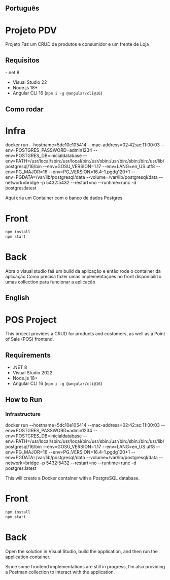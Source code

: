 ## Português

# Projeto PDV

Projeto Faz um CRUD de produtos e consumidor e um frente de Loja

## Requisitos

-.net 8

- Visual Studio 22
- Node.js 18+
- Angular CLI 16 (`npm i -g @angular/cli@16`)

## Como rodar

# Infra

docker run --hostname=5dc10e105414 --mac-address=02:42:ac:11:00:03 --env=POSTGRES_PASSWORD=admin1234 --env=POSTGRES_DB=inicialdatabase --env=PATH=/usr/local/sbin:/usr/local/bin:/usr/sbin:/usr/bin:/sbin:/bin:/usr/lib/postgresql/16/bin --env=GOSU_VERSION=1.17 --env=LANG=en_US.utf8 --env=PG_MAJOR=16 --env=PG_VERSION=16.4-1.pgdg120+1 --env=PGDATA=/var/lib/postgresql/data --volume=/var/lib/postgresql/data --network=bridge -p 5432:5432 --restart=no --runtime=runc -d postgres:latest

Aqui cria um Container com o banco de dados Postgres

# Front

```bash
npm install
npm start
```

# Back

Abra o visual studio faã um build da aplicação e então rode o container da aplicação
Como precisa fazer umas implementações no front disponibilizo umas collection para funcionar a aplicação

## English

# POS Project

This project provides a CRUD for products and customers, as well as a Point of Sale (POS) frontend.

## Requirements

- .NET 8
- Visual Studio 2022
- Node.js 18+
- Angular CLI 16 (`npm i -g @angular/cli@16`)

## How to Run

### Infrastructure

docker run --hostname=5dc10e105414 --mac-address=02:42:ac:11:00:03 --env=POSTGRES_PASSWORD=admin1234 --env=POSTGRES_DB=inicialdatabase --env=PATH=/usr/local/sbin:/usr/local/bin:/usr/sbin:/usr/bin:/sbin:/bin:/usr/lib/postgresql/16/bin --env=GOSU_VERSION=1.17 --env=LANG=en_US.utf8 --env=PG_MAJOR=16 --env=PG_VERSION=16.4-1.pgdg120+1 --env=PGDATA=/var/lib/postgresql/data --volume=/var/lib/postgresql/data --network=bridge -p 5432:5432 --restart=no --runtime=runc -d postgres:latest

This will create a Docker container with a PostgreSQL database.

# Front

```bash
npm install
npm start
```

# Back

Open the solution in Visual Studio, build the application, and then run the application container.

Since some frontend implementations are still in progress, I’m also providing a Postman collection to interact with the application.
